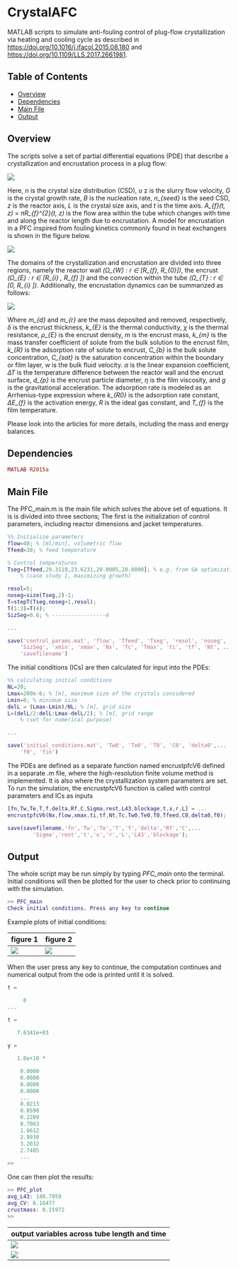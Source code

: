 # CrystalAFC
MATLAB scripts to simulate anti-fouling control of plug-flow crystallization via heating and cooling cycle as described in https://doi.org/10.1016/j.ifacol.2015.08.180 and https://doi.org/10.1109/LLS.2017.2661981. 

## Table of Contents

- [Overview](#Overview)
- [Dependencies](#Dependencies)
- [Main File](#Main-File)
- [Output](#Output)

## Overview
The scripts solve a set of partial differential equations (PDE) that describe a crystallization and encrustation process in a plug flow:

![](Images/PFC-PBM_PDE.png)

Here, *n* is the crystal size distribution (CSD), *u* z is the slurry flow velocity, *G* is the crystal growth rate, *B* is the nucleation rate, *n_{seed}* is the seed CSD, *z* is the reactor axis, *L* is the crystal size axis, and *t* is the time axis. *A_{f}(t, z)* = *πR_{f}^{2}(t, z)* is the flow area within the tube which changes with time and along the reactor length due to encrustation. A model for encrustation in a PFC inspired from fouling kinetics commonly found in heat exchangers is shown in the figure below.

![](Images/PFC_domain.jpg)

The domains of the crystallization and encrustation are divided into three regions, namely the reactor wall *(Ω_{W} : r ∈ [R_{f}, R_{0}])*, the encrust *(Ω_{E} : r ∈ [R_{i} , R_{f} ])* and the convection within the tube *(Ω_{T} : r ∈ [0, R_{i} ])*. Additionally, the encrustation dynamics can be summarized as follows:

![](Images/encrust_ODE.png)

Where *m_{d}* and *m_{r}* are the mass deposited and removed, respectively, *δ* is the encrust thickness, *k_{E}* is the thermal conductivity, *χ* is the thermal resistance, *ρ_{E}* is the encrust density, *m* is the encrust mass, *k_{m}* is the mass transfer coefficient of solute from the bulk solution to the encrust film, *k_{R}* is the adsorption rate of solute to encrust, *C_{b}* is the bulk solute concentration, *C_{sat}* is the saturation concentration within the boundary or film layer, *w* is the bulk fluid velocity. *α* is the linear expansion coefficient, *∆T* is the temperature difference between the reactor wall and the encrust surface, *d_{p}* is the encrust particle diameter, *η* is the film viscosity, and *g* is the gravitational acceleration. The adsorption rate is modeled as an Arrhenius-type expression where *k_{R0}* is the adsorption rate constant, *∆E_{f}* is the activation energy, *R* is the ideal gas constant, and *T_{f}* is the film temperature.

Please look into the articles for more details, including the mass and energy balances. 

## Dependencies

```ruby
MATLAB R2015a
```

## Main File

The PFC_main.m is the main file which solves the above set of equations. It is is divided into three sections; The first is the initialization of control parameters, including reactor dimensions and jacket temperatures. 

```matlab
%% Initialize parameters
flow=40; % [ml/min], volumetric flow
Tfeed=38; % feed temperature

% Control temperatures   
Tseg=[Tfeed,29.3119,23.6231,20.0005,20.0000]; % e.g. from GA optimization
    % (case study 1, maximizing growth)

resol=5;
noseg=size(Tseg,2)-1;
T=stepT(Tseg,noseg+1,resol);
T(1:3)=T(4);
SizSeg=0.6; % -----------------4

...

save('control_params.mat', 'flow', 'Tfeed', 'Tseg', 'resol', 'noseg', ...
    'SizSeg', 'xmin', 'xmax', 'Nx', 'Tc', 'Tmax', 'ti', 'tf', 'Nt', ...
    'savefilename')
```
The initial conditions (ICs) are then calculated for input into the PDEs:

```matlab
%% calculating initial conditions
NL=20;
Lmax=200e-6; % [m], maximum size of the crystals considered
Lmin=0; % minimum size 
delL = (Lmax-Lmin)/NL; % [m], grid size
L=(delL/2:delL:Lmax-delL/2); % [m], grid range
    % (set for numerical purpose)

...

save('initial_conditions.mat', 'Tw0', 'Te0', 'T0', 'C0', 'delta0',... 
    'f0', 'fin')
```
The PDEs are defined as a separate function named encrustpfcV6 defined in a separate .m file, where the high-resolution finite volume method is implemented. It is also where the crystallization system parameters are set. To run the simulation, the encrustpfcV6 function is called with control parameters and ICs as inputs

```matlab
[fn,Tw,Te,T,f,delta,Rf,C,Sigma,rest,L43,blockage,t,x,r,L] = ...
encrustpfcV6(Nx,flow,xmax,ti,tf,Nt,Tc,Tw0,Te0,T0,Tfeed,C0,delta0,f0);

save(savefilename,'fn','Tw','Te','T','f','delta','Rf','C',...
        'Sigma','rest','t','x','r','L','L43','blockage');
```

## Output 
The whole script may be run simply by typing *PFC_main* onto the terminal. Initial conditions will then be plotted for the user to check prior to continuing with the simulation.  

```matlab
>> PFC_main
Check initial conditions. Press any key to continue
```
Example plots of initial conditions:

|figure 1   |figure 2|
|---------|--------|
|![](Images/initial_encrust_thickness.png)|![](Images/initial_tube_temperature.png)

When the user press any key to continue, the computation continues and numerical output from the ode is printed until it is solved. 

```matlab
t =

     0
...

t =

   7.6341e+03
   
y =

   1.0e+10 *

    0.0000
    0.0000
    0.0000
    0.0000
    ...
    0.0213
    0.0598
    0.2209
    0.7063
    1.6612
    2.9930
    3.2032
    2.7485
    ...
>>    
```
One can then plot the results:
```matlab
>> PFC_plot
avg_L43: 148.7959
avg_CV: 0.16477
crustmass: 0.15972
>> 
```
|output variables across tube length and time|
|-----------------------------------------------|
|![](Images/output_fig1.png)|
|![](Images/output_fig2.png)|
